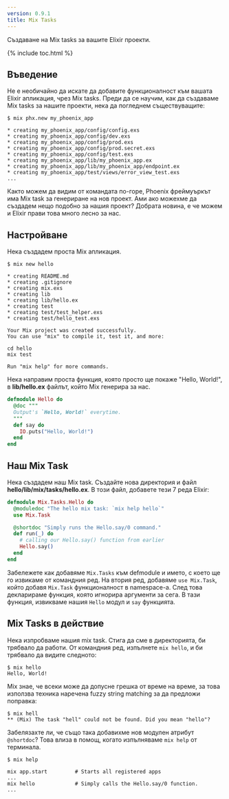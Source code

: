 ```yaml
---
version: 0.9.1
title: Mix Tasks
---
```


Създаване на Mix tasks за вашите Elixir проекти.

{% include toc.html %}

## Въведение

Не е необичайно да искате да добавите функционалност към вашата Elixir апликация, чрез Mix tasks. Преди да се научим, как да създаваме Mix tasks за нашите проекти, нека да погледнем съществуващите:

```shell
$ mix phx.new my_phoenix_app

* creating my_phoenix_app/config/config.exs
* creating my_phoenix_app/config/dev.exs
* creating my_phoenix_app/config/prod.exs
* creating my_phoenix_app/config/prod.secret.exs
* creating my_phoenix_app/config/test.exs
* creating my_phoenix_app/lib/my_phoenix_app.ex
* creating my_phoenix_app/lib/my_phoenix_app/endpoint.ex
* creating my_phoenix_app/test/views/error_view_test.exs
...
```

Както можем да видим от командата по-горе, Phoenix фреймуъркът има Mix task за генериране на нов проект. Ами ако можехме да създадем нещо подобно за нашия проект? Добрата новина, е че можем и Elixir прави това много лесно за нас.

## Настройване

Нека създадем проста Mix апликация.

```shell
$ mix new hello

* creating README.md
* creating .gitignore
* creating mix.exs
* creating lib
* creating lib/hello.ex
* creating test
* creating test/test_helper.exs
* creating test/hello_test.exs

Your Mix project was created successfully.
You can use "mix" to compile it, test it, and more:

cd hello
mix test

Run "mix help" for more commands.
```

Нека направим проста функция, която просто ще покаже "Hello, World!", в **lib/hello.ex** файлът, който Mix генерира за нас.

```elixir
defmodule Hello do
  @doc """
  Output's `Hello, World!` everytime.
  """
  def say do
    IO.puts("Hello, World!")
  end
end
```

## Наш  Mix Task

Нека създадем наш Mix task. Създайте нова директория и файл **hello/lib/mix/tasks/hello.ex**. В този файл, добавете тези 7 реда Elixir:

```elixir
defmodule Mix.Tasks.Hello do
  @moduledoc "The hello mix task: `mix help hello`"
  use Mix.Task

  @shortdoc "Simply runs the Hello.say/0 command."
  def run(_) do
    # calling our Hello.say() function from earlier
    Hello.say()
  end
end
```

Забележете как добавяме `Mix.Tasks` към defmodule и името, с което ще го извикаме от командния ред. На втория ред, добавяме `use Mix.Task`, който добавя `Mix.Task` функционалност в namespace-a. След това декларираме функция, която игнорира аргументи за сега. В тази функция, извикваме нашия `Hello` модул и `say` функцията.

## Mix Tasks в действие

Нека изпробваме нашия mix task. Стига да сме в директорията, би трябвало да работи. От командния ред, изпълнете `mix hello`, и би трябвало да видите следното:

```shell
$ mix hello
Hello, World!
```

Mix знае, че всеки може да допусне грешка от време на време, за това използва техника наречена fuzzy string matching за да предложи поправка:

```shell
$ mix hell
** (Mix) The task "hell" could not be found. Did you mean "hello"?
```

Забелязахте ли, че също така добавихме нов модулен атрибут `@shortdoc`? Това влиза в помощ, когато изпълняваме `mix help` от терминала.

```shell
$ mix help

mix app.start         # Starts all registered apps
...
mix hello             # Simply calls the Hello.say/0 function.
...
```
